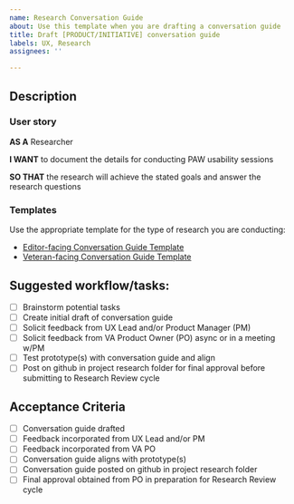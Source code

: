 ```yaml
---
name: Research Conversation Guide
about: Use this template when you are drafting a conversation guide
title: Draft [PRODUCT/INITIATIVE] conversation guide
labels: UX, Research
assignees: ''

---
```


## Description

### User story
**AS A** Researcher

**I WANT** to document the details for conducting PAW usability sessions

**SO THAT** the research will achieve the stated goals and answer the research questions

### Templates

Use the appropriate template for the type of research you are conducting:
- [Editor-facing Conversation Guide Template](https://github.com/department-of-veterans-affairs/va.gov-team/blob/master/platform/cms/research/editor-moderation-guide.md)
- [Veteran-facing Conversation Guide Template](https://github.com/department-of-veterans-affairs/va.gov-team/blob/master/platform/research/planning/conversation-guide-template.md)

## Suggested workflow/tasks:
- [ ] Brainstorm potential tasks
- [ ] Create initial draft of conversation guide
- [ ] Solicit feedback from UX Lead and/or Product Manager (PM)
- [ ] Solicit feedback from VA Product Owner (PO) async or in a meeting w/PM
- [ ] Test prototype(s) with conversation guide and align
- [ ] Post on github in project research folder for final approval before submitting to Research Review cycle

## Acceptance Criteria
- [ ] Conversation guide drafted
- [ ] Feedback incorporated from UX Lead and/or PM
- [ ] Feedback incorporated from VA PO 
- [ ] Conversation guide aligns with prototype(s)
- [ ] Conversation guide posted on github in project research folder
- [ ] Final approval obtained from PO in preparation for Research Review cycle
